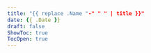 ```yaml
---
title: "{{ replace .Name "-" " " | title }}"
date: {{ .Date }}
draft: false
ShowToc: true
TocOpen: true
---
```


